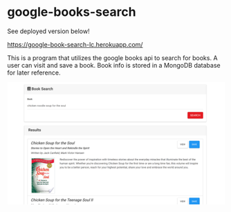 # google-books-search

See deployed version below!

https://google-book-search-lc.herokuapp.com/

This is a program that utilizes the google books api to search for books. A user can visit and save a book. Book info is stored in a MongoDB database for later reference.

![Image of chicken noodle soup for the soul search](/assets/books.png)

